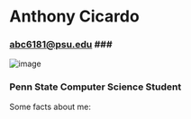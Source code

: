 # Anthony Cicardo 
### abc6181@psu.edu ###   #
![image](https://user-images.githubusercontent.com/69987069/158298316-5c0d871b-e1c6-4b54-816b-9d8bd0fccbbf.png)

### Penn State Computer Science Student ### 

Some facts about me: 







